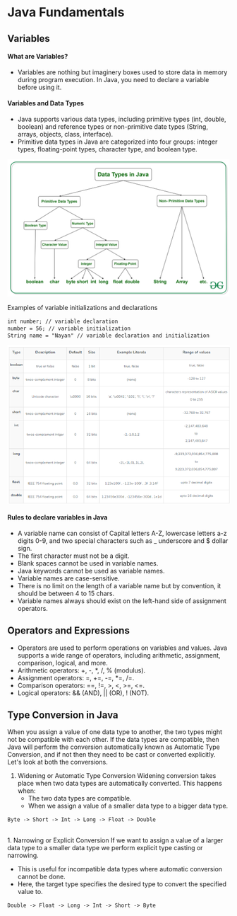 # Java Fundamentals

## Variables

#### What are Variables?
 - Variables are nothing but imaginery boxes used to store data in memory during program execution. In Java, you need to declare a variable before using it.

#### Variables and Data Types
 - Java supports various data types, including primitive types (int, double, boolean) and reference types or non-primitive date types (String, arrays, objects, class, interface).
 - Primitive data types in Java are categorized into four groups: integer types, floating-point types, character type, and boolean type.

![Data Types in Java](images/Data-types-in-Java.jpg)

Examples of variable initializations and declarations
```
int number; // variable declaration
number = 56; // variable initialization
String name = "Nayan" // variable declaration and initialization
```

![Data Types Sizes in Java](images/java-data-types.png)

#### Rules to declare variables in Java
 - A variable name can consist of Capital letters A-Z, lowercase letters a-z digits 0-9, and two special characters such as _ underscore and $ dollar sign.
 - The first character must not be a digit.
 - Blank spaces cannot be used in variable names.
 - Java keywords cannot be used as variable names.
 - Variable names are case-sensitive.
 - There is no limit on the length of a variable name but by convention, it should be between 4 to 15 chars.
 - Variable names always should exist on the left-hand side of assignment operators.

## Operators and Expressions
 - Operators are used to perform operations on variables and values. Java
supports a wide range of operators, including arithmetic, assignment, comparison, logical, and more.
 - Arithmetic operators: +, -, *, /, % (modulus).
 - Assignment operators: =, +=, -=, *=, /=.
 - Comparison operators: ==, !=, >, <, >=, <=.
 - Logical operators: && (AND), || (OR), ! (NOT).

## Type Conversion in Java

  When you assign a value of one data type to another, the two types might not be compatible with each other. If the data types are compatible, then Java will perform the conversion automatically known as Automatic Type Conversion, and if not then they need to be cast or converted explicitly.
  Let's look at both the conversions.

  1. Widening or Automatic Type Conversion
    Widening conversion takes place when two data types are automatically converted. This happens when:  
     - The two data types are compatible.
     - When we assign a value of a smaller data type to a bigger data type.

    Byte -> Short -> Int -> Long -> Float -> Double

<br>
  1. Narrowing or Explicit Conversion
   If we want to assign a value of a larger data type to a smaller data type we perform explicit type casting or narrowing.  

- This is useful for incompatible data types where automatic conversion cannot be done.
- Here, the target type specifies the desired type to convert the specified value to.

```
Double -> Float -> Long -> Int -> Short -> Byte
```    